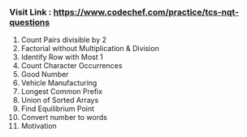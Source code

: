 ### Visit Link : https://www.codechef.com/practice/tcs-nqt-questions

1. Count Pairs divisible by 2
2. Factorial without Multiplication & Division
3. Identify Row with Most 1
4. Count Character Occurrences
5. Good Number
6. Vehicle Manufacturing
7. Longest Common Prefix
8. Union of Sorted Arrays
9. Find Equilibrium Point
10. Convert number to words
11. Motivation
